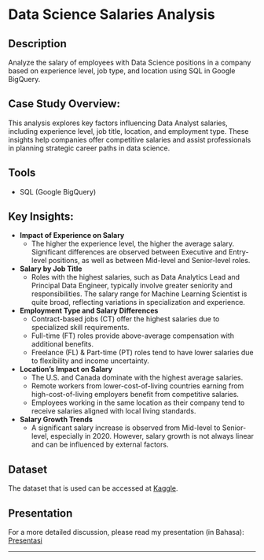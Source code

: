 # Data Science Salaries Analysis

## Description
Analyze the salary of employees with Data Science positions in a company based on experience level, job type, and location using SQL in Google BigQuery.

## Case Study Overview:
This analysis explores key factors influencing Data Analyst salaries, including experience level, job title, location, and employment type. These insights help companies offer competitive salaries and assist professionals in planning strategic career paths in data science.

## Tools
- SQL (Google BigQuery)

## Key Insights:
- **Impact of Experience on Salary**
  - The higher the experience level, the higher the average salary. Significant differences are observed between Executive and Entry-level positions, as well as between Mid-level and Senior-level roles.
- **Salary by Job Title**
  - Roles with the highest salaries, such as Data Analytics Lead and Principal Data Engineer, typically involve greater seniority and responsibilities. The salary range for Machine Learning Scientist is quite broad, reflecting variations in specialization and experience.
- **Employment Type and Salary Differences**
  - Contract-based jobs (CT) offer the highest salaries due to specialized skill requirements.
  - Full-time (FT) roles provide above-average compensation with additional benefits.
  - Freelance (FL) & Part-time (PT) roles tend to have lower salaries due to flexibility and income uncertainty.
- **Location’s Impact on Salary**
  - The U.S. and Canada dominate with the highest average salaries.
  - Remote workers from lower-cost-of-living countries earning from high-cost-of-living employers benefit from competitive salaries.
  - Employees working in the same location as their company tend to receive salaries aligned with local living standards.
- **Salary Growth Trends**
  - A significant salary increase is observed from Mid-level to Senior-level, especially in 2020. However, salary growth is not always linear and can be influenced by external factors.

## Dataset
The dataset that is used can be accessed at [Kaggle](https://www.kaggle.com/datasets/ruchi798/data-science-job-salaries).

## Presentation
For a more detailed discussion, please read my presentation (in Bahasa):
[Presentasi](https://github.com/dyonsetio21/data_analytics_portfolio/blob/main/sql_projects/Data_Science_Salaries/Salary_Analysis_for_Data_Analyst_Positions.pdf) 

---
